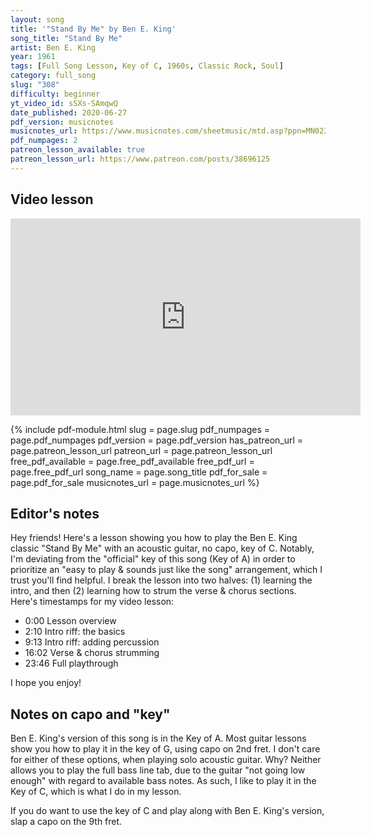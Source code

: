 ```yaml
---
layout: song
title: '"Stand By Me" by Ben E. King'
song_title: "Stand By Me"
artist: Ben E. King
year: 1961
tags: [Full Song Lesson, Key of C, 1960s, Classic Rock, Soul]
category: full_song
slug: "308"
difficulty: beginner
yt_video_id: sSXs-SAmqwQ
date_published: 2020-06-27
pdf_version: musicnotes
musicnotes_url: https://www.musicnotes.com/sheetmusic/mtd.asp?ppn=MN0235885
pdf_numpages: 2
patreon_lesson_available: true
patreon_lesson_url: https://www.patreon.com/posts/38696125
---
```


## Video lesson

<!-- Coming soon... -->

<iframe width="560" height="315" src="https://www.youtube.com/embed/sSXs-SAmqwQ" frameborder="0" allow="accelerometer; autoplay; encrypted-media; gyroscope; picture-in-picture" allowfullscreen></iframe>

{% include pdf-module.html slug = page.slug pdf_numpages = page.pdf_numpages pdf_version = page.pdf_version has_patreon_url = page.patreon_lesson_url patreon_url = page.patreon_lesson_url free_pdf_available = page.free_pdf_available free_pdf_url = page.free_pdf_url song_name = page.song_title pdf_for_sale = page.pdf_for_sale musicnotes_url = page.musicnotes_url %}

## Editor's notes

Hey friends! Here's a lesson showing you how to play the Ben E. King classic "Stand By Me" with an acoustic guitar, no capo, key of C. Notably, I'm deviating from the "official" key of this song (Key of A) in order to prioritize an "easy to play & sounds just like the song" arrangement, which I trust you'll find helpful. I break the lesson into two halves: (1) learning the intro, and then (2) learning how to strum the verse & chorus sections. Here's timestamps for my video lesson:

- 0:00 Lesson overview
- 2:10 Intro riff: the basics
- 9:13 Intro riff: adding percussion
- 16:02 Verse & chorus strumming
- 23:46 Full playthrough

I hope you enjoy!

## Notes on capo and "key"

Ben E. King's version of this song is in the Key of A. Most guitar lessons show you how to play it in the key of G, using capo on 2nd fret. I don't care for either of these options, when playing solo acoustic guitar. Why? Neither allows you to play the full bass line tab, due to the guitar "not going low enough" with regard to available bass notes. As such, I like to play it in the Key of C, which is what I do in my lesson.

If you do want to use the key of C and play along with Ben E. King's version, slap a capo on the 9th fret.

<!-- ## Intro tab

See PDF chord sheet.

## Lyrics with chords

             C            C       Am                  Am
    When the night,   has come...     and the land is dark
            F             G                       C       C
    And the moon is   the only...     light we'll see
         C                C                 Am             Am
    No I won't...     be afraid...    oh, I won't...   be afraid
            F                G                 C        C
    Just as long...   as you stand... stand by me... so darling, darling

        C           C         Am          Am
        Stand... by me... oh, stand... by me
            F       G                C              C
        Oh, stand....... stand by me... stand by me

           C                     C     Am                    Am
    If the sky... that we look upon....... should tumble and fall
           F                  G                  C       C
    Or the mountain... should crumble... to the sea
            C              C             Am              Am
    I won't cry... I won't cry... no, I won't... shed a tear
            F                 G                C         C
    Just as long...   as you stand... stand by me... and darling, darling

        [C] Stand, by [C] me... oh, [Am] stand, by [Am] me... Whoa, [F] stand...[G], stand by me [C], stand by me [C]

    [ Instrumental verse ]

        [C] Darling, darling

        [C] Stand... by [C] me... oh, [Am] stand, by [Am] me... oh, [F] stand...[G], stand by me [C], stand by me [C]

        [C] Whenever you're in trouble won't you

        [C] Stand... by [C] me... oh, [Am] stand, by [Am] me... oh, [F] stand...[G], stand by me [C], stand by me [C]

        [ repeat chorus if desired, fade out, end on C ] -->
